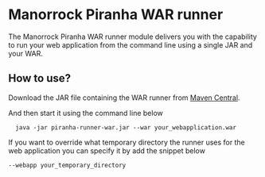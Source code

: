 
# Manorrock Piranha WAR runner

The Manorrock Piranha WAR runner module delivers you with the capability to run
your web application from the command line using a single JAR and your WAR.

## How to use?

Download the JAR file containing the WAR runner from
[Maven Central](http://repo1.maven.org/maven2/com/manorrock/piranha/piranha-runner-war/).

And then start it using the command line below

```shell
  java -jar piranha-runner-war.jar --war your_webapplication.war
```

If you want to override what temporary directory the runner uses for the web application you can specify it by add the snippet below

```shell
--webapp your_temporary_directory
```
